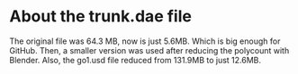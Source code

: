 # About the trunk.dae file
The original file was 64.3 MB, now is just 5.6MB. Which is big enough for GitHub. Then, a smaller version was used after reducing the polycount with Blender.
Also, the go1.usd file reduced from 131.9MB to just 12.6MB.
